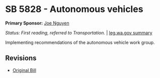 # SB 5828 - Autonomous vehicles
**Primary Sponsor:** [Joe Nguyen](/person/leg/nguyen_jo.md)

*Status: First reading, referred to Transportation.* | [leg.wa.gov summary](https://app.leg.wa.gov/billsummary?BillNumber=5828&Year=2021)

Implementing recommendations of the autonomous vehicle work group.

## Revisions
* [Original Bill](1/)